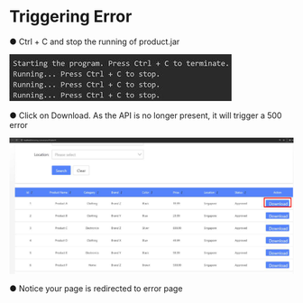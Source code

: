 # Triggering Error

● Ctrl + C and stop the running of product.jar



![Image Description](./images/image_89.png)

● Click on Download. As the API is no longer present, it will trigger a 500 error



![Image Description](./images/image_90.png)

● Notice your page is redirected to error page












